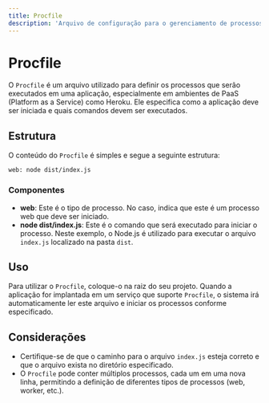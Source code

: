 ```yaml
---
title: Procfile
description: 'Arquivo de configuração para o gerenciamento de processos em aplicações web.'
---
```


# Procfile

O `Procfile` é um arquivo utilizado para definir os processos que serão executados em uma aplicação, especialmente em ambientes de PaaS (Platform as a Service) como Heroku. Ele especifica como a aplicação deve ser iniciada e quais comandos devem ser executados.

## Estrutura

O conteúdo do `Procfile` é simples e segue a seguinte estrutura:

```
web: node dist/index.js
```

### Componentes

- **web**: Este é o tipo de processo. No caso, indica que este é um processo web que deve ser iniciado.
- **node dist/index.js**: Este é o comando que será executado para iniciar o processo. Neste exemplo, o Node.js é utilizado para executar o arquivo `index.js` localizado na pasta `dist`.

## Uso

Para utilizar o `Procfile`, coloque-o na raiz do seu projeto. Quando a aplicação for implantada em um serviço que suporte `Procfile`, o sistema irá automaticamente ler este arquivo e iniciar os processos conforme especificado.

## Considerações

- Certifique-se de que o caminho para o arquivo `index.js` esteja correto e que o arquivo exista no diretório especificado.
- O `Procfile` pode conter múltiplos processos, cada um em uma nova linha, permitindo a definição de diferentes tipos de processos (web, worker, etc.).